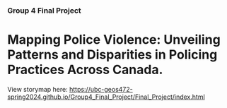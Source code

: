 ### Group 4 Final Project
# Mapping Police Violence: Unveiling Patterns and Disparities in Policing Practices Across Canada.

View storymap here: https://ubc-geos472-spring2024.github.io/Group4_Final_Project/Final_Project/index.html
